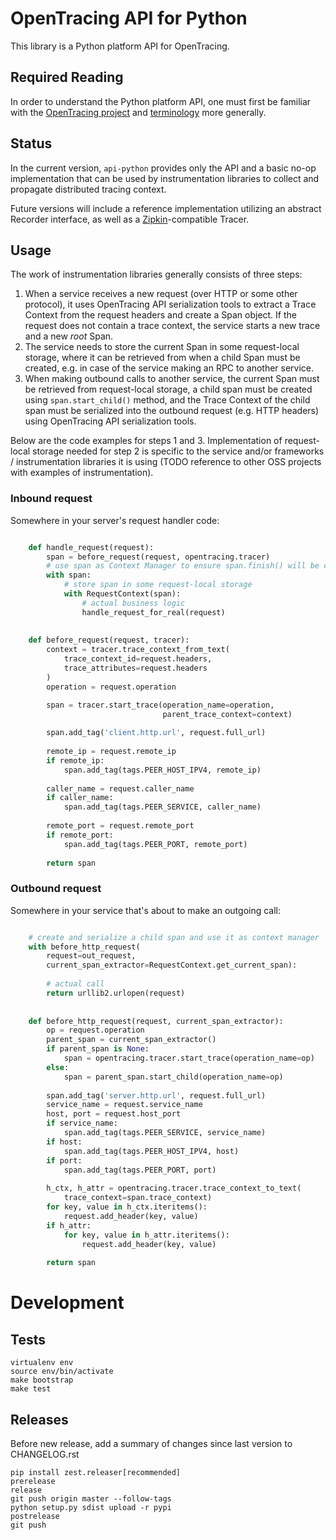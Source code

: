 # OpenTracing API for Python

This library is a Python platform API for OpenTracing.

## Required Reading

In order to understand the Python platform API, one must first be familiar with
the [OpenTracing project](http://opentracing.io) and
[terminology](http://opentracing.io/spec/) more generally.

## Status

In the current version, `api-python` provides only the API and a 
basic no-op implementation that can be used by instrumentation libraries to 
collect and propagate distributed tracing context.

Future versions will include a reference implementation utilizing an 
abstract Recorder interface, as well as a 
[Zipkin](http://openzipkin.github.io)-compatible Tracer.

## Usage

The work of instrumentation libraries generally consists of three steps:

1. When a service receives a new request (over HTTP or some other protocol),
it uses OpenTracing API serialization tools to extract a Trace Context 
from the request headers and create a Span object. If the request does
not contain a trace context, the service starts a new trace and a new 
*root* Span.
2. The service needs to store the current Span in some request-local storage,
where it can be retrieved from when a child Span must be created, e.g. in 
case of the service making an RPC to another service.
3. When making outbound calls to another service, the current Span must be 
retrieved from request-local storage, a child span must be created using
`span.start_child()` method, and the Trace Context of the child span must
be serialized into the outbound request (e.g. HTTP headers) using 
OpenTracing API serialization tools.

Below are the code examples for steps 1 and 3. Implementation of 
request-local storage needed for step 2 is specific to the service and/or 
frameworks / instrumentation libraries it is using (TODO reference to other
OSS projects with examples of instrumentation).

### Inbound request

Somewhere in your server's request handler code:

```python

    def handle_request(request):
        span = before_request(request, opentracing.tracer)
        # use span as Context Manager to ensure span.finish() will be called
        with span:
            # store span in some request-local storage
            with RequestContext(span):
                # actual business logic
                handle_request_for_real(request)
        
    
    def before_request(request, tracer):
        context = tracer.trace_context_from_text(
            trace_context_id=request.headers, 
            trace_attributes=request.headers
        )
        operation = request.operation

        span = tracer.start_trace(operation_name=operation,
                                  parent_trace_context=context)
    
        span.add_tag('client.http.url', request.full_url)
    
        remote_ip = request.remote_ip
        if remote_ip:
            span.add_tag(tags.PEER_HOST_IPV4, remote_ip)
    
        caller_name = request.caller_name
        if caller_name:
            span.add_tag(tags.PEER_SERVICE, caller_name)
    
        remote_port = request.remote_port
        if remote_port:
            span.add_tag(tags.PEER_PORT, remote_port)
    
        return span
```

### Outbound request

Somewhere in your service that's about to make an outgoing call:

```python

    # create and serialize a child span and use it as context manager
    with before_http_request(
        request=out_request,
        current_span_extractor=RequestContext.get_current_span):
    
        # actual call
        return urllib2.urlopen(request)
    
    
    def before_http_request(request, current_span_extractor):
        op = request.operation
        parent_span = current_span_extractor()
        if parent_span is None:
            span = opentracing.tracer.start_trace(operation_name=op)
        else:
            span = parent_span.start_child(operation_name=op)
    
        span.add_tag('server.http.url', request.full_url)
        service_name = request.service_name
        host, port = request.host_port
        if service_name:
            span.add_tag(tags.PEER_SERVICE, service_name)
        if host:
            span.add_tag(tags.PEER_HOST_IPV4, host)
        if port:
            span.add_tag(tags.PEER_PORT, port)
    
        h_ctx, h_attr = opentracing.tracer.trace_context_to_text(
            trace_context=span.trace_context)
        for key, value in h_ctx.iteritems():
            request.add_header(key, value)
        if h_attr:
            for key, value in h_attr.iteritems():
                request.add_header(key, value)
    
        return span
```

# Development

## Tests

```
virtualenv env
source env/bin/activate
make bootstrap
make test
```

## Releases

Before new release, add a summary of changes since last version to CHANGELOG.rst

```
pip install zest.releaser[recommended]
prerelease
release
git push origin master --follow-tags
python setup.py sdist upload -r pypi
postrelease
git push
```

